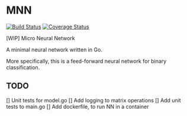 # MNN

[![Build Status](https://travis-ci.org/chibby0ne/micro_neural_network.svg?branch=master)](https://travis-ci.org/chibby0ne/micro_neural_network)
[![Coverage Status](https://coveralls.io/repos/github/chibby0ne/micro_neural_network/badge.svg?branch=master)](https://coveralls.io/github/chibby0ne/micro_neural_network?branch=master)

[WIP] Micro Neural Network

A minimal neural network written in Go.

More specifically, this is a feed-forward neural network for binary
classification.

## TODO

[] Unit tests for model.go
[] Add logging to matrix operations
[] Add unit tests to main.go
[] Add dockerfile, to run NN in a container
